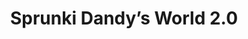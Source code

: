 ---
slug: sprunki-dandys-world-20
title: Sprunki Dandy’s World 2.0
description: "Sprunki Dandy’s World 2.0 is an exciting online game. Play for free directly in your browser!"
icon: /images/popular_mods/Sprunki Dandys World 2.0.png
url: https://wowtbc.net/sprunkin/sprunki-dandy-world2/index.html
previewImage: /images/popular_mods/Sprunki Dandys World 2.0.png
type: popular mods

# SEO配置
seo:
  title: "Sprunki Dandy’s World 2.0 - Play Free Online Game | Fun Browser Games"
  description: "Sprunki Dandy’s World 2.0 - Play this fun online game for free in your browser. No download required!"
  ogImage: "/images/popular_mods/Sprunki Dandys World 2.0.png"
  keywords: "sprunki-dandys-world-20, online game, browser game, free game, popular mods game, play online"

videoUrls:
  - https://www.youtube.com/embed/example1
  - https://www.youtube.com/embed/example2

whyPlay:
  title: "Why Play Sprunki Dandy’s World 2.0?"
  items:
    - "Immersive Gameplay: Sprunki Dandy’s World 2.0 offers an engaging and immersive gaming experience that will keep you entertained for hours"
    - "Challenging Levels: Test your skills with increasingly difficult challenges and obstacles"
    - "Beautiful Graphics: Enjoy stunning visuals and smooth animations that bring the game world to life"
    - "Regular Updates: New content and features are added regularly to keep the game fresh and exciting"
    - "Free to Play: Experience all the fun without spending a penny"
    - "Community Features: Connect with other players, share strategies, and compete for high scores"
    - "Cross-Platform: Play on any device with a web browser, no downloads required"

features:
  title: "Key Features of Sprunki Dandy’s World 2.0"
  image: "/images/popular_mods/Sprunki Dandys World 2.0.png"
  items:
    - "Intuitive Controls: Easy to learn controls make Sprunki Dandy’s World 2.0 accessible for players of all skill levels"
    - "Multiple Game Modes: Enjoy various gameplay options that provide different challenges and experiences"
    - "Character Customization: Personalize your gaming experience with unique characters and items"
    - "Achievement System: Complete special tasks to earn rewards and recognition"
    - "Leaderboards: Compete with players worldwide and see who can achieve the highest scores"

characteristics:
  title: "Game Characteristics"
  image: "/images/popular_mods/Sprunki Dandys World 2.0.png"
  items:
    - "Genre: Popular mods game with elements of strategy and skill"
    - "Difficulty: Suitable for both casual gamers and those seeking a challenge"
    - "Play Time: Quick sessions or extended gameplay, depending on your preference"
    - "Art Style: Vibrant and engaging visuals that enhance the gaming experience"
    - "Sound Design: Immersive audio that complements the gameplay perfectly"

info: "Sprunki Dandy’s World 2.0 is an exciting online game that offers players a unique and engaging gaming experience. With its intuitive controls, stunning visuals, and challenging gameplay, Sprunki Dandy’s World 2.0 provides hours of entertainment for players of all ages and skill levels. Whether you're looking for a quick gaming session during a break or an extended play session, Sprunki Dandy’s World 2.0 delivers an immersive experience that will keep you coming back for more. The game features multiple levels of increasing difficulty, ensuring that players are constantly challenged as they progress. With regular updates adding new content and features, Sprunki Dandy’s World 2.0 remains fresh and exciting, providing endless entertainment options for its growing community of players."

howToPlayIntro: "Welcome to Sprunki Dandy’s World 2.0! This guide will walk you through the basics and help you master the game. Whether you're a beginner or looking to improve your skills, these tips and instructions will enhance your gaming experience."

howToPlaySteps:
  - title: "Getting Started"
    description: "Begin your Sprunki Dandy’s World 2.0 adventure by familiarizing yourself with the controls. Use your keyboard or mouse to navigate through the game interface. The tutorial will guide you through the basic mechanics and help you understand the objectives."
  - title: "Understanding the Objectives"
    description: "In Sprunki Dandy’s World 2.0, your main goal is to progress through levels by completing specific objectives. Each level presents unique challenges that require different strategies and approaches."
  - title: "Mastering the Controls"
    description: "Practice using the controls to improve your precision and reaction time. Sprunki Dandy’s World 2.0 requires quick reflexes and strategic thinking to overcome obstacles and defeat opponents."
  - title: "Utilizing Power-ups"
    description: "Collect power-ups throughout the game to enhance your abilities and overcome difficult challenges. Each power-up offers unique advantages that can be crucial for success."
  - title: "Developing Strategies"
    description: "As you progress in Sprunki Dandy’s World 2.0, develop effective strategies for different scenarios. Analyze patterns, anticipate challenges, and adapt your approach to maximize your performance."

faq:
  title: "Frequently Asked Questions about Sprunki Dandy’s World 2.0"
  items:
    - question: "Is Sprunki Dandy’s World 2.0 free to play?"
      answer: "Yes, Sprunki Dandy’s World 2.0 is completely free to play directly in your web browser. No downloads or purchases are required to enjoy the full game experience."
    - question: "Can I play Sprunki Dandy’s World 2.0 on mobile devices?"
      answer: "Yes, Sprunki Dandy’s World 2.0 is optimized for both desktop and mobile play. You can enjoy the game on any device with a web browser and internet connection."
    - question: "Are there any in-game purchases?"
      answer: "While Sprunki Dandy’s World 2.0 is free to play, there may be optional in-game purchases available for cosmetic items or additional features that don't affect core gameplay."
    - question: "How often is Sprunki Dandy’s World 2.0 updated?"
      answer: "The developers regularly update Sprunki Dandy’s World 2.0 with new content, features, and improvements based on player feedback and game performance."
    - question: "Can I play Sprunki Dandy’s World 2.0 offline?"
      answer: "Currently, Sprunki Dandy’s World 2.0 requires an internet connection to play as it's a browser-based online game."
    - question: "Is Sprunki Dandy’s World 2.0 suitable for children?"
      answer: "Yes, Sprunki Dandy’s World 2.0 is designed to be family-friendly and suitable for players of all ages."
    - question: "How do I report bugs or issues?"
      answer: "If you encounter any problems while playing Sprunki Dandy’s World 2.0, you can report them through the game's support page or contact the developers directly through their website."
    - question: "Still Have Questions?"
      answer: "If you have additional questions about Sprunki Dandy’s World 2.0 that aren't covered in this FAQ, please visit our support center or contact our customer service team for assistance."
---